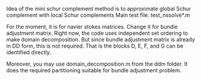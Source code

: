 Idea of the mini schur complement method is to approximate global Schur complement with local Schur complements
Main test file: test_nssolve*.m

For the moment, it is for navier stokes matrices. Change it for bundle adjustment matrix. 
Right now, the code uses independent set ordering to make domain decomposition. 
But since bundle adjustment matrix is already in DD form, this is not required. That is the blocks D, E, F, and G can be 
identified directly.

Moreover, you may use domain_decomposition.m from the ddm folder. It does the required partitioning suitable for bundle adjustment problem.
